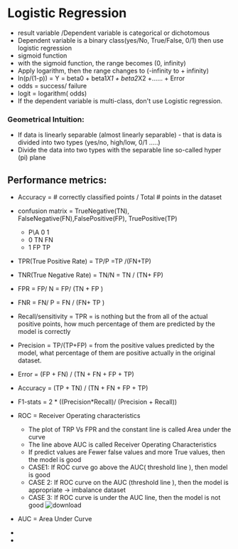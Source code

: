# Logistic Regression
- result variable /Dependent variable is categorical or dichotomous 
- Dependent variable is a binary class(yes/No, True/False, 0/1) then use logistic regression
- sigmoid function
- with the sigmoid function, the range becomes (0, infinity)
- Apply logarithm, then the range changes to (-infinity to + infinity)
- ln(p/(1-p)) = Y = beta0 + beta1*X1 + beta2*X2 +...... + Error
- odds = success/ failure
- logit = logarithm( odds)
- If the dependent variable is multi-class, don't use Logistic regression.
### Geometrical Intuition:
- If data is linearly separable (almost linearly separable) - that is data is divided into two types (yes/no, high/low, 0/1 .....)
- Divide the data into two types with the separable line so-called hyper (pi) plane

## Performance metrics:
- Accuracy = # correctly classified points / Total # points in the dataset
- confusion matrix = TrueNegative(TN), FalseNegative(FN),FalsePositive(FP), TruePositive(TP)
  - P\A  0	   1
  -  0	  TN	   FN
  -  1	  FP	   TP
- TPR(True Positive Rate) =  TP/P =TP /(FN+TP)
- TNR(True Negative Rate) = TN/N = TN / (TN+ FP)
- FPR = FP/ N = FP/ (TN + FP )
- FNR = FN/ P = FN / (FN+ TP )
- Recall/sensitivity = TPR = is nothing but the from all of the actual positive points, how much percentage of them are predicted by the model is correctly
- Precision = TP/(TP+FP) = from the positive values predicted by the model, what percentage of them are positive actually in the original dataset.
- Error = (FP + FN) / (TN + FN + FP + TP) 
- Accuracy = (TP + TN) / (TN + FN + FP + TP) 
-  F1-stats = 2 * ((Precision*Recall)/ (Precision + Recall))
-  ROC = Receiver Operating characteristics
    - The plot of TRP Vs FPR and the constant line is called Area under the curve
    - The line above AUC is called Receiver Operating Characteristics
    - If predict values are Fewer false values and more True values, then the model is good
    - CASE1: If ROC curve go above the AUC( threshold line ), then model is good
    - CASE 2: If ROC curve on the AUC (threshold line ), then the model is appropriate -> imbalance dataset
    - CASE 3: If ROC curve is under the AUC line, then the model is not good
![download](https://github.com/Selvam-DG/Machine_Learning_Techniques/assets/98681717/52c442d6-92c0-4242-8620-197cae188c5e)

-  AUC = Area Under Curve
-  

-  
